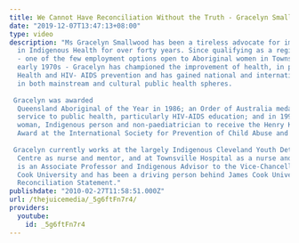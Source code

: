 ```yaml
---
title: We Cannot Have Reconciliation Without the Truth - Gracelyn Smallwood
date: "2019-12-07T13:47:13+08:00"
type: video
description: "Ms Gracelyn Smallwood has been a tireless advocate for improved outcomes
  in Indigenous Health for over forty years. Since qualifying as a registered nurse
  - one of the few employment options open to Aboriginal women in Townsville in the
  early 1970s - Gracelyn has championed the improvement of health, in particular Indigenous
  Health and HIV- AIDS prevention and has gained national and international recognition
  in both mainstream and cultural public health spheres.  Gracelyn was awarded
  Queensland Aboriginal of the Year in 1986; an Order of Australia medal in 1992 for
  service to public health, particularly HIV-AIDS education; and in 1994 was the first
  woman, Indigenous person and non-paediatrician to receive the Henry Kemp Memorial
  Award at the International Society for Prevention of Child Abuse and Neglect.
   Gracelyn currently works at the largely Indigenous Cleveland Youth Detention
  Centre as nurse and mentor, and at Townsville Hospital as a nurse and midwife. She
  is an Associate Professor and Indigenous Advisor to the Vice-Chancellor at James
  Cook University and has been a driving person behind James Cook University's progressive
  Reconciliation Statement."
publishdate: "2010-02-27T11:58:51.000Z"
url: /thejuicemedia/_5g6ftFn7r4/
providers:
  youtube:
    id: _5g6ftFn7r4
---
```

